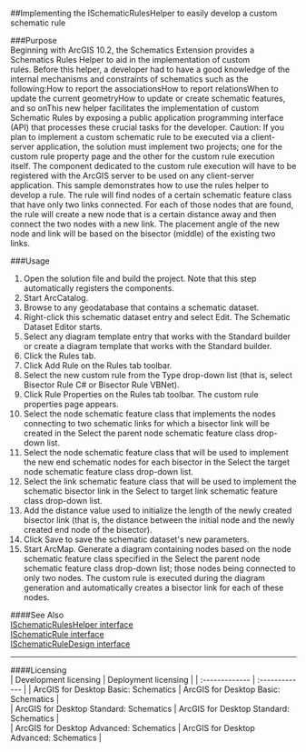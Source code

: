##Implementing the ISchematicRulesHelper to easily develop a custom schematic rule

###Purpose  
Beginning with ArcGIS 10.2, the Schematics Extension provides a Schematics Rules Helper to aid in the implementation of custom rules. Before this helper, a developer had to have a good knowledge of the internal mechanisms and constraints of schematics such as the following:How to report the associationsHow to report relationsWhen to update the current geometryHow to update or create schematic features, and so onThis new helper facilitates the implementation of custom Schematic Rules by exposing a public application programming interface (API) that processes these crucial tasks for the developer. Caution: If you plan to implement a custom schematic rule to be executed via a client-server application, the solution must implement two projects; one for the custom rule property page and the other for the custom rule execution itself. The component dedicated to the custom rule execution will have to be registered with the ArcGIS server to be used on any client-server application. This sample demonstrates how to use the rules helper to develop a rule. The rule will find nodes of a certain schematic feature class that have only two links connected. For each of those nodes that are found, the rule will create a new node that is a certain distance away and then connect the two nodes with a new link. The placement angle of the new node and link will be based on the bisector (middle) of the existing two links.  


###Usage
1. Open the solution file and build the project. Note that this step automatically registers the components.  
1. Start ArcCatalog.  
1. Browse to any geodatabase that contains a schematic dataset.  
1. Right-click this schematic dataset entry and select Edit. The Schematic Dataset Editor starts.  
1. Select any diagram template entry that works with the Standard builder or create a diagram template that works with the Standard builder.  
1. Click the Rules tab.  
1. Click Add Rule on the Rules tab toolbar.  
1. Select the new custom rule from the Type drop-down list (that is, select Bisector Rule C# or Bisector Rule VBNet).  
1. Click Rule Properties on the Rules tab toolbar. The custom rule properties page appears.  
1. Select the node schematic feature class that implements the nodes connecting to two schematic links for which a bisector link will be created in the Select the parent node schematic feature class drop-down list.  
1. Select the node schematic feature class that will be used to implement the new end schematic nodes for each bisector in the Select the target node schematic feature class drop-down list.  
1. Select the link schematic feature class that will be used to implement the schematic bisector link in the Select to target link schematic feature class drop-down list.  
1. Add the distance value used to initialize the length of the newly created bisector link (that is, the distance between the initial node and the newly created end node of the bisector).  
1. Click Save to save the schematic dataset's new parameters.  
1. Start ArcMap. Generate a diagram containing nodes based on the node schematic feature class specified in the Select the parent node schematic feature class drop-down list; those nodes being connected to only two nodes. The custom rule is executed during the diagram generation and automatically creates a bisector link for each of these nodes.  







####See Also  
[ISchematicRulesHelper interface](http://desktopdev.arcgis.com/search/?q=ISchematicRulesHelper%20interface&p=0&language=en&product=arcobjects-sdk-dotnet&version=&n=15&collection=help)  
[ISchematicRule interface](http://desktopdev.arcgis.com/search/?q=ISchematicRule%20interface&p=0&language=en&product=arcobjects-sdk-dotnet&version=&n=15&collection=help)  
[ISchematicRuleDesign interface](http://desktopdev.arcgis.com/search/?q=ISchematicRuleDesign%20interface&p=0&language=en&product=arcobjects-sdk-dotnet&version=&n=15&collection=help)  


---------------------------------

####Licensing  
| Development licensing | Deployment licensing | 
| :------------- | :------------- | 
| ArcGIS for Desktop Basic: Schematics | ArcGIS for Desktop Basic: Schematics |  
| ArcGIS for Desktop Standard: Schematics | ArcGIS for Desktop Standard: Schematics |  
| ArcGIS for Desktop Advanced: Schematics | ArcGIS for Desktop Advanced: Schematics |  


